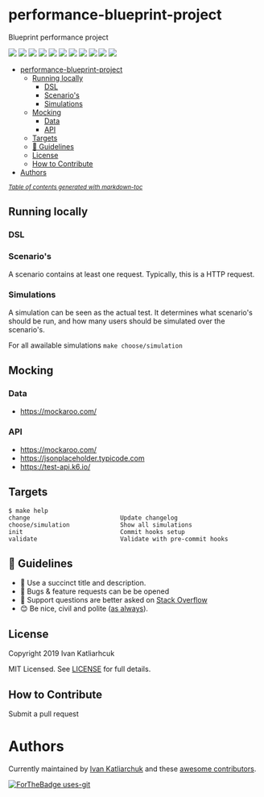 # performance-blueprint-project

Blueprint performance project

[![](https://img.shields.io/github/license/ik-performance/performance-blueprint-project)](https://github.com/ik-performance/performance-blueprint-project)
![](https://img.shields.io/github/v/tag/ik-performance/performance-blueprint-project)
![](https://img.shields.io/issues/github/ik-performance/performance-blueprint-project)
![](https://img.shields.io/github/issues/ik-performance/performance-blueprint-project)
![](https://img.shields.io/github/issues-closed/ik-performance/performance-blueprint-project)
[![](https://img.shields.io/github/languages/code-size/ik-performance/performance-blueprint-project)](https://github.com/ik-performance/performance-blueprint-project)
[![](https://img.shields.io/github/repo-size/ik-performance/performance-blueprint-project)](https://github.com/ik-performance/performance-blueprint-project)
![](https://img.shields.io/github/languages/top/ik-performance/performance-blueprint-project?color=green&logo=terraform&logoColor=blue)
![](https://img.shields.io/github/commit-activity/m/ik-performance/performance-blueprint-project)
![](https://img.shields.io/github/contributors/ik-performance/performance-blueprint-project)
![](https://img.shields.io/github/last-commit/ik-performance/performance-blueprint-project)

- [performance-blueprint-project](#performance-blueprint-project)
  * [Running locally](#running-locally)
    + [DSL](#dsl)
    + [Scenario's](#scenario-s)
    + [Simulations](#simulations)
  * [Mocking](#mocking)
    + [Data](#data)
    + [API](#api)
  * [Targets](#targets)
  * [:memo: Guidelines](#-memo--guidelines)
  * [License](#license)
  * [How to Contribute](#how-to-contribute)
- [Authors](#authors)

<small><i><a href='http://ecotrust-canada.github.io/markdown-toc/'>Table of contents generated with markdown-toc</a></i></small>

## Running locally

### DSL

### Scenario's
A scenario contains at least one request. Typically, this is a HTTP request.

### Simulations
A simulation can be seen as the actual test. It determines what scenario's should be run, and how many users should be simulated over the scenario's.

For all awailable simulations `make choose/simulation`

## Mocking

### Data

- https://mockaroo.com/

### API

- https://mockaroo.com/
- https://jsonplaceholder.typicode.com
- https://test-api.k6.io/

## Targets

<!-- START makefile-doc -->
```
$ make help 
change                         Update changelog
choose/simulation              Show all simulations
init                           Commit hooks setup
validate                       Validate with pre-commit hooks 
```
<!-- END makefile-doc -->

## :memo: Guidelines

 - :memo: Use a succinct title and description.
 - :bug: Bugs & feature requests can be be opened
 - :signal_strength: Support questions are better asked on [Stack Overflow](https://stackoverflow.com/)
 - :blush: Be nice, civil and polite ([as always](http://contributor-covenant.org/version/1/4/)).

## License

Copyright 2019 Ivan Katliarhcuk

MIT Licensed. See [LICENSE](./LICENSE) for full details.

## How to Contribute

Submit a pull request

# Authors

Currently maintained by [Ivan Katliarchuk](https://github.com/ivankatliarchuk) and these [awesome contributors](https://github.com/terraform-module/terraform-module-blueprint/graphs/contributors).

[![ForTheBadge uses-git](http://ForTheBadge.com/images/badges/uses-git.svg)](https://GitHub.com/)
